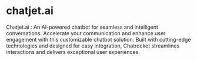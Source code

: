 # chatjet.ai
Chatjet.ai : An AI-powered chatbot for seamless and intelligent conversations. Accelerate your communication and enhance user engagement with this customizable chatbot solution. Built with cutting-edge technologies and designed for easy integration, Chatrocket streamlines interactions and delivers exceptional user experiences.
